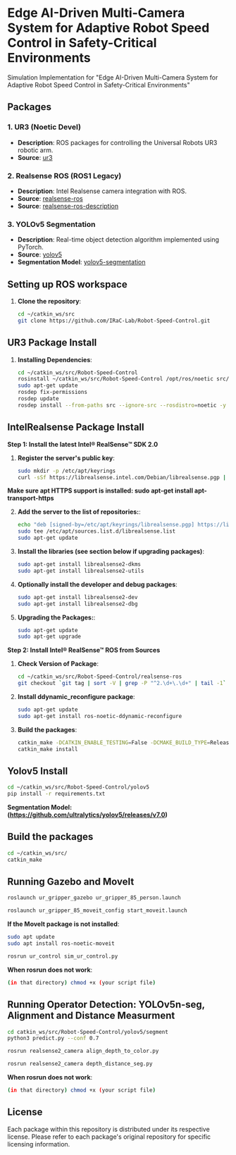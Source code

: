 # Edge AI-Driven Multi-Camera System for Adaptive Robot Speed Control in Safety-Critical Environments
 Simulation Implementation for "Edge AI-Driven Multi-Camera System for Adaptive Robot Speed Control in Safety-Critical Environments"


## Packages

### 1. UR3 (Noetic Devel)
- **Description**: ROS packages for controlling the Universal Robots UR3 robotic arm.
- **Source**: [ur3](https://github.com/cambel/ur3.git)

### 2. Realsense ROS (ROS1 Legacy)
- **Description**: Intel Realsense camera integration with ROS.
- **Source**: [realsense-ros](https://github.com/IntelRealSense/realsense-ros/tree/ros1-legacy)
- **Source**: [realsense-ros-description](https://github.com/issaiass/realsense2_description)
  
### 3. YOLOv5 Segmentation
- **Description**: Real-time object detection algorithm implemented using PyTorch.
- **Source**: [yolov5](https://github.com/ultralytics/yolov5)
- **Segmentation Model**: [yolov5-segmentation](https://github.com/ultralytics/yolov5/releases/v7.0)


## Setting up ROS workspace

1. **Clone the repository**:

    ```bash
    cd ~/catkin_ws/src
    git clone https://github.com/IRaC-Lab/Robot-Speed-Control.git
    ```


## UR3 Package Install

1. **Installing Dependencies**:

    ```bash
    cd ~/catkin_ws/src/Robot-Speed-Control
    rosinstall ~/catkin_ws/src/Robot-Speed-Control /opt/ros/noetic src/Robot-Speed-Control/ur3/dependencies.rosinstall
    sudo apt-get update
    rosdep fix-permissions
    rosdep update
    rosdep install --from-paths src --ignore-src --rosdistro=noetic -y
    ```

## IntelRealsense Package Install

**Step 1: Install the latest Intel® RealSense™ SDK 2.0**

1. **Register the server's public key**:

    ```bash
    sudo mkdir -p /etc/apt/keyrings
    curl -sSf https://librealsense.intel.com/Debian/librealsense.pgp | sudo tee /etc/apt/keyrings/librealsense.pgp > /dev/null
    ```
**Make sure apt HTTPS support is installed: sudo apt-get install apt-transport-https**
    
2. **Add the server to the list of repositories:**:

    ```bash
    echo "deb [signed-by=/etc/apt/keyrings/librealsense.pgp] https://librealsense.intel.com/Debian/apt-repo `lsb_release -cs` main" | \
    sudo tee /etc/apt/sources.list.d/librealsense.list
    sudo apt-get update
    ```

3. **Install the libraries (see section below if upgrading packages)**:

    ```bash
    sudo apt-get install librealsense2-dkms
    sudo apt-get install librealsense2-utils
    ```
    
4. **Optionally install the developer and debug packages**:

    ```bash
    sudo apt-get install librealsense2-dev
    sudo apt-get install librealsense2-dbg
    ```
    
5. **Upgrading the Packages:**:

    ```bash
    sudo apt-get update
    sudo apt-get upgrade
    ```
    
**Step 2: Install Intel® RealSense™ ROS from Sources**

1. **Check Version of Package**:

    ```bash
    cd ~/catkin_ws/src/Robot-Speed-Control/realsense-ros
    git checkout `git tag | sort -V | grep -P "^2.\d+\.\d+" | tail -1`
    ```

2. **Install ddynamic_reconfigure package**:

    ```bash
    sudo apt-get update
    sudo apt-get install ros-noetic-ddynamic-reconfigure
    ```

3. **Build the packages**:

    ```bash
    catkin_make -DCATKIN_ENABLE_TESTING=False -DCMAKE_BUILD_TYPE=Release
    catkin_make install
    ```

## Yolov5 Install

```bash
cd ~/catkin_ws/src/Robot-Speed-Control/yolov5
pip install -r requirements.txt
```
**Segmentation Model: (https://github.com/ultralytics/yolov5/releases/v7.0)**


## Build the packages

```bash
cd ~/catkin_ws/src/
catkin_make
```


## Running Gazebo and MoveIt

```bash
roslaunch ur_gripper_gazebo ur_gripper_85_person.launch
```
    
```bash
roslaunch ur_gripper_85_moveit_config start_moveit.launch
```

**If the MoveIt package is not installed**:
```bash
sudo apt update
sudo apt install ros-noetic-moveit
```

```bash
rosrun ur_control sim_ur_control.py
```

**When rosrun does not work**:
```bash
(in that directory) chmod +x (your script file)
```

## Running Operator Detection: YOLOv5n-seg, Alignment and Distance Measurment

```bash
cd catkin_ws/src/Robot-Speed-Control/yolov5/segment
python3 predict.py --conf 0.7
```
    
```bash
rosrun realsense2_camera align_depth_to_color.py
```
    
```bash
rosrun realsense2_camera depth_distance_seg.py
```

**When rosrun does not work**:
```bash
(in that directory) chmod +x (your script file)
```


## License

Each package within this repository is distributed under its respective license. Please refer to each package's original repository for specific licensing information.
